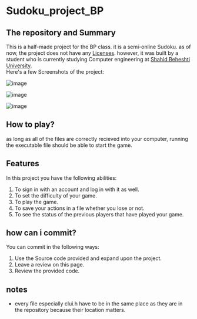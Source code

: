 # Sudoku_project_BP



## The repository and Summary
This is a half-made project for the BP class. it is a semi-online Sudoku.
as of now, the project does not have any [Licenses](https://medium.com/@avinashvagh/github-licenses-explained-a-quick-guide-46d98ef4ca81).
however, it was built by a student who is currently studying Computer engineering at [Shahid Beheshti University](https://www.sbu.ac.ir/). </br>
Here's a few Screenshots of the project:

![image](https://github.com/user-attachments/assets/032d41d9-f2d2-4b36-be26-d9054ca356ec)
 </br>


![image](https://github.com/user-attachments/assets/dc85b017-aa84-4477-97ed-5c9c211b0044)
 </br>

![image](https://github.com/user-attachments/assets/f6970732-bcf5-48ce-84ac-3e6ef497ba68)
 </br>



## How to play?
as long as all of the files are correctly recieved into your computer, running the executable file should be able to start the game.


## Features
In this project you have the following abilities:
1. To sign in with an account and log in with it as well.
2. To set the difficulty of your game.
3. To play the game.
4. To save your actions in a file whether you lose or not.
5. To see the status of the previous players that have played your game.

## how can i commit?
You can commit in the following ways:
1. Use the Source code provided and expand upon the project. </br>
2. Leave a review on this page. </br>
3. Review the provided code.</br>


## notes
- every file especially clui.h have to be in the same place as they are in the repository because their location matters.

